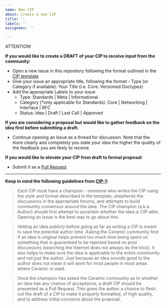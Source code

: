 ```yaml
---
name: New CIP
about: Create a new CIP
title: ''
labels: ''
assignees: ''

---
```


ATTENTION! 

**If you would like to create a DRAFT of your CIP to receive input from the community:**

- Open a new issue in this repository following the format outlined in the [CIP template](https://github.com/ceramicnetwork/CIP/blob/master/.github/ISSUE_TEMPLATE/cip-template.md)
- Give your issue an appropriate title, following the format - Type (or Category if available): Your Title (i.e. Core: Versioned Doctypes)
- Add the appropriate Labels to your issue
  - Type: Standards | Meta | Informational
  - Category (*only applicable for Standards): Core | Networking | Interface | RFC
  - Status: Idea | Draft | Last Call | Approved

**If you are considering a proposal but would like to gather feedback on the idea first before submitting a draft:**
- Continue opening an Issue as a thread for discussion. Note that the more clearly and completely you state your idea the higher the quality of the feedback you are likely to receive.

**If you would like to elevate your CIP from draft to formal proposal:**
- Submit it as a [Pull Request](https://github.com/ceramicnetwork/CIP/pulls)

---

**Keep in mind the following guidelines from [CIP-1]():**

> Each CIP must have a champion - someone who writes the CIP using the style and format described in the template, shepherds the discussions in the appropriate forums, and attempts to build community consensus around the idea. The CIP champion (a.k.a. Author) should first attempt to ascertain whether the idea is CIP-able. Opening an Issue is the best way to go about this.

> Vetting an idea publicly before going as far as writing a CIP is meant to save the potential author time. Asking the Ceramic community first if an idea is original helps prevent too much time being spent on something that is guaranteed to be rejected based on prior discussions (searching the Internet does not always do the trick). It also helps to make sure the idea is applicable to the entire community and not just the author. Just because an idea sounds good to the author does not mean it will work for most people in most areas where Ceramic is used.

> Once the champion has asked the Ceramic community as to whether an idea has any chance of acceptance, a draft CIP should be presented as a Pull Request. This gives the author a chance to flesh out the draft of a CIP to make it properly formatted, of high quality, and to address initial concerns about the proposal.

